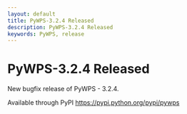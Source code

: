```yaml
---
layout: default
title: PyWPS-3.2.4 Released
description: PyWPS-3.2.4 Released
keywords: PyWPS, release
---
```


# PyWPS-3.2.4 Released

New bugfix release of PyWPS - 3.2.4.

Available through PyPI <https://pypi.python.org/pypi/pywps>
